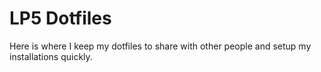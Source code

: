 # LP5 Dotfiles
Here is where I keep my dotfiles to share with other people and setup my installations quickly.
